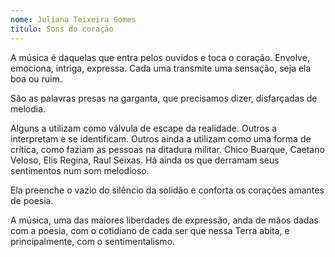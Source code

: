 ```yaml
---
nome: Juliana Teixeira Gomes
titulo: Sons do coração
---
```


A música é daquelas que entra pelos ouvidos e toca o coração. Envolve, emociona, intriga, expressa. Cada uma transmite uma sensação, seja ela boa ou ruim.

São as palavras presas na garganta, que precisamos dizer, disfarçadas de melodia.

Alguns a utilizam como válvula de escape da realidade. Outros a interpretam e se identificam. Outros ainda a utilizam como uma forma de crítica, como faziam as pessoas na ditadura militar. Chico Buarque, Caetano Veloso, Elis Regina, Raul Seixas. Há ainda os que derramam seus sentimentos num som melodioso.

Ela preenche o vazio do silêncio da solidão e conforta os corações amantes de poesia.

A música, uma das maiores liberdades de expressão, anda de mãos dadas com a poesia, com o cotidiano de cada ser que nessa Terra abita, e principalmente, com o sentimentalismo.

